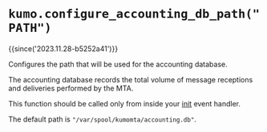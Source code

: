 # `kumo.configure_accounting_db_path("PATH")`

{{since('2023.11.28-b5252a41')}}

Configures the path that will be used for the accounting database.

The accounting database records the total volume of message receptions
and deliveries performed by the MTA.

This function should be called only from inside your [init](../events/init.md)
event handler.

The default path is `"/var/spool/kumomta/accounting.db"`.
